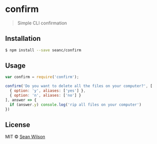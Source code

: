# confirm

> Simple CLI confirmation

## Installation

```sh
$ npm install --save seanc/confirm
```

## Usage

```js
var confirm = require('confirm');

confirm('Do you want to delete all the files on your computer?', [
  { option: 'y', aliases: ['yes'] },
  { option: 'n', aliases: ['no'] }
], answer => {
  if (answer.y) console.log('rip all files on your computer')
})
```

## License

MIT © [Sean Wilson](https://imsean.me)
